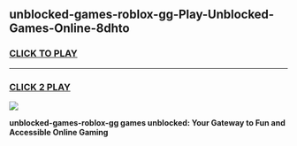 
## unblocked-games-roblox-gg-Play-Unblocked-Games-Online-8dhto
<h3>
<a href="https://premium76.site?title=unblocked-games-roblox-gg&ref=25A">CLICK TO PLAY</a></h3>
<hr>

<h3>
<a href="https://premium76.site?title=unblocked-games-roblox-gg&ref=25A">CLICK 2 PLAY</a>
  
</h3>

<a href="https://premium76.site?title=unblocked-games-roblox-gg&ref=25A"><img src="https://clearcache.store/games.png"></a>


**unblocked-games-roblox-gg games unblocked: Your Gateway to Fun and Accessible Online Gaming**
